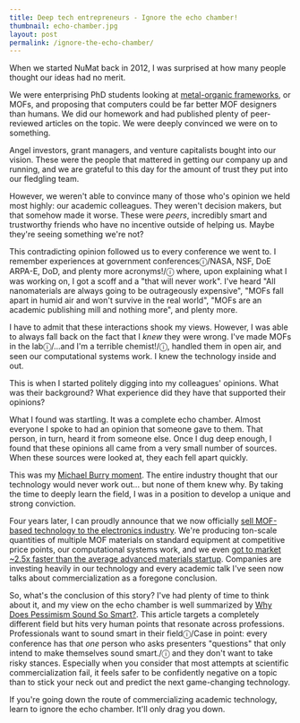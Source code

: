 ```yaml
---
title: Deep tech entrepreneurs - Ignore the echo chamber!
thumbnail: echo-chamber.jpg
layout: post
permalink: /ignore-the-echo-chamber/
---
```


When we started NuMat back in 2012, I was surprised at how many people thought our ideas had no merit.

We were enterprising PhD students looking at [metal-organic frameworks](https://en.wikipedia.org/wiki/Metal%E2%80%93organic_framework), or MOFs, and proposing that computers could be far better MOF designers than humans. We did our homework and had published plenty of peer-reviewed articles on the topic. We were deeply convinced we were on to something.

Angel investors, grant managers, and venture capitalists bought into our vision. These were the people that mattered in getting our company up and running, and we are grateful to this day for the amount of trust they put into our fledgling team.

However, we weren't able to convince many of those who's opinion we held most highly: our academic colleagues. They weren't decision makers, but that somehow made it worse. These were *peers*, incredibly smart and trustworthy friends who have no incentive outside of helping us. Maybe they're seeing something we're not?

This contradicting opinion followed us to every conference we went to. I remember experiences at government conferencesⓘ/NASA, NSF, DoE ARPA-E, DoD, and plenty more acronyms!/ⓘ where, upon explaining what I was working on, I got a scoff and a "that will never work". I've heard "All nanomaterials are always going to be outrageously expensive", "MOFs fall apart in humid air and won't survive in the real world", "MOFs are an academic publishing mill and nothing more", and plenty more.

I have to admit that these interactions shook my views. However, I was able to always fall back on the fact that I *knew* they were wrong. I've made MOFs in the labⓘ/...and I'm a terrible chemist!/ⓘ, handled them in open air, and seen our computational systems work. I knew the technology inside and out.

This is when I started politely digging into my colleagues' opinions. What was their background? What experience did they have that supported their opinions?

What I found was startling. It was a complete echo chamber. Almost everyone I spoke to had an opinion that someone gave to them. That person, in turn, heard it from someone else. Once I dug deep enough, I found that these opinions all came from a very small number of sources. When these sources were looked at, they each fell apart quickly.

This was my [Michael Burry moment](https://www.youtube.com/watch?v=Cxjdj5_5yNM). The entire industry thought that our technology would never work out... but none of them knew why. By taking the time to deeply learn the field, I was in a position to develop a unique and strong conviction.

Four years later, I can proudly announce that we now officially [sell MOF-based technology to the electronics industry](https://www.numat.tech/ion-x). We're producing ton-scale quantities of multiple MOF materials on standard equipment at competitive price points, our computational systems work, and we even [got to market ~2.5x faster than the average advanced materials startup](https://www.luxresearchinc.com/press-releases/a-new-method-for-predicting-commercialization-of-advanced-materials). Companies are investing heavily in our technology and every academic talk I've seen now talks about commercialization as a foregone conclusion.

So, what's the conclusion of this story? I've had plenty of time to think about it, and my view on the echo chamber is well summarized by [Why Does Pessimism Sound So Smart?](https://www.fool.com/investing/general/2016/01/21/why-does-pessimism-sound-so-smart.aspx). This article targets a completely different field but hits very human points that resonate across professions. Professionals want to sound smart in their fieldⓘ/Case in point: every conference has that *one* person who asks presenters "questions" that only intend to make themselves sound smart./ⓘ and they don't want to take risky stances. Especially when you consider that most attempts at scientific commercialization fail, it feels safer to be confidently negative on a topic than to stick your neck out and predict the next game-changing technology.

If you're going down the route of commercializing academic technology, learn to ignore the echo chamber. It'll only drag you down.
